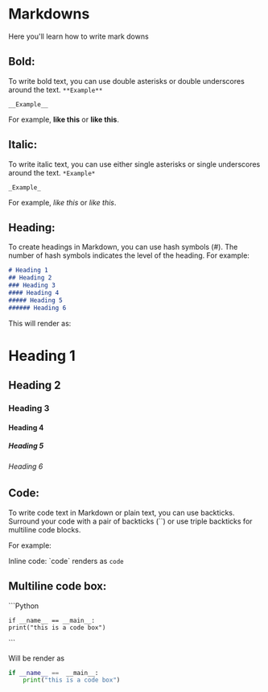 # Markdowns
Here you'll learn how to write mark downs

## Bold:
To write bold text, you can use double asterisks or double underscores around the text. 
`**Example**`

`__Example__`

For example, **like this** or __like this__.


## Italic:
To write italic text, you can use either single asterisks or single underscores around the text. 
`*Example*`

`_Example_`

For example, *like this* or _like this_.


## Heading:
To create headings in Markdown, you can use hash symbols (#). The number of hash symbols indicates the level of the heading. For example:

```markdown
# Heading 1
## Heading 2
### Heading 3
#### Heading 4
##### Heading 5
###### Heading 6
```

This will render as:

# Heading 1
## Heading 2
### Heading 3
#### Heading 4
##### Heading 5
###### Heading 6


## Code:
To write code text in Markdown or plain text, you can use backticks. Surround your code with a pair of backticks (``) or use triple backticks for multiline code blocks.

 For example:

Inline code: \`code\` renders as `code`


## Multiline code box:

\```Python

    if __name__ == __main__:
    print("this is a code box")
\```

Will be render as

```Python
if __name__ ==  __main__:
    print("this is a code box")
```
